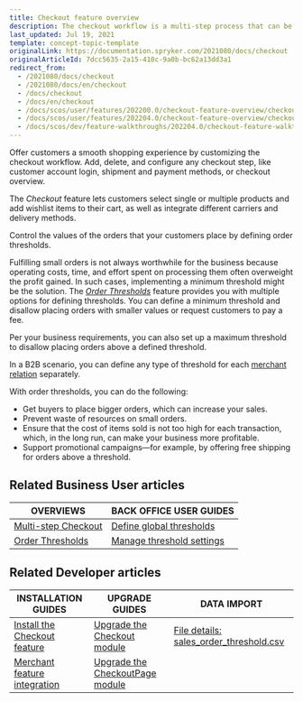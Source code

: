 ```yaml
---
title: Checkout feature overview
description: The checkout workflow is a multi-step process that can be fullly customized to fit your needs.
last_updated: Jul 19, 2021
template: concept-topic-template
originalLink: https://documentation.spryker.com/2021080/docs/checkout
originalArticleId: 7dcc5635-2a15-410c-9a0b-bc62a13dd3a1
redirect_from:
  - /2021080/docs/checkout
  - /2021080/docs/en/checkout
  - /docs/checkout
  - /docs/en/checkout
  - /docs/scos/user/features/202200.0/checkout-feature-overview/checkout-feature-overview.html
  - /docs/scos/user/features/202204.0/checkout-feature-overview/checkout-feature-overview.html
  - /docs/scos/dev/feature-walkthroughs/202204.0/checkout-feature-walkthrough.html
---
```


Offer customers a smooth shopping experience by customizing the checkout workflow. Add, delete, and configure any checkout step, like customer account login, shipment and payment methods, or checkout overview.

The *Checkout* feature lets customers select single or multiple products and add wishlist items to their cart, as well as integrate different carriers and delivery methods.

Control the values of the orders that your customers place by defining order thresholds.

Fulfilling small orders is not always worthwhile for the business because operating costs, time, and effort spent on processing them often overweight the profit gained. In such cases, implementing a minimum threshold might be the solution. The *[Order Thresholds](/docs/scos/user/features/{{site.version}}/checkout-feature-overview/order-thresholds-overview.html)* feature provides you with multiple options for defining thresholds. You can define a minimum threshold and disallow placing orders with smaller values or request customers to pay a fee.

Per your business requirements, you can also set up a maximum threshold to disallow placing orders above a defined threshold.

In a B2B scenario, you can define any type of threshold for each [merchant relation](/docs/scos/user/features/{{site.version}}/merchant-b2b-contracts-feature-overview.html) separately.

With order thresholds, you can do the following:

* Get buyers to place bigger orders, which can increase your sales.
* Prevent waste of resources on small orders.
* Ensure that the cost of items sold is not too high for each transaction, which, in the long run, can make your business more profitable.
* Support promotional campaigns—for example, by offering free shipping for orders above a threshold.

## Related Business User articles

|OVERVIEWS| BACK OFFICE USER GUIDES |
|-|-|
| [Multi-step Checkout](/docs/pbc/all/cart-and-checkout/checkout-feature-overview/multi-step-checkout-overview.html)  | [Define global thresholds](/docs/pbc/all/cart-and-checkout/manage-in-the-back-office/define-global-thresholds.html) |
| [Order Thresholds](/docs/scos/user/features/{{site.version}}/checkout-feature-overview/order-thresholds-overview.html)  | [Manage threshold settings](/docs/pbc/all/cart-and-checkout/manage-in-the-back-office/manage-threshold-settings.html) |

## Related Developer articles

| INSTALLATION GUIDES | UPGRADE GUIDES| DATA IMPORT |
|---------|---------|---------|
| [Install the Checkout feature](/docs/pbc/all/cart-and-checkout/install-and-upgrade/install-features/install-the-checkout-feature.html) | [Upgrade the Checkout module](/docs/pbc/all/cart-and-checkout/install-and-upgrade/upgrade-modules/upgrade-the-checkout-module.html)  | [File details: sales_order_threshold.csv](/docs/pbc/all/cart-and-checkout/import-and-export-data/file-details-sales-order-threshold.csv.html)  |
| [Merchant feature integration](/docs/scos/dev/feature-integration-guides/{{site.version}}/merchant-feature-integration.html) | [Upgrade the CheckoutPage module](/docs/pbc/all/cart-and-checkout/install-and-upgrade/upgrade-modules/upgrade-the-checkoutpage-module.html) |   |
